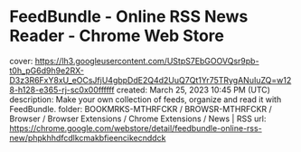 # FeedBundle - Online RSS News Reader - Chrome Web Store

cover: https://lh3.googleusercontent.com/UStpS7EbGOOVQsr9pb-t0h_pG6d9h9e2RX-D3z3R6FxY8xU_eOCsJfjU4gbpDdE2Q4d2UuQ7Qt1Yr75TRygANuIuZQ=w128-h128-e365-rj-sc0x00ffffff
created: March 25, 2023 10:45 PM (UTC)
description: Make your own collection of feeds, organize and read it with FeedBundle.
folder: BOOKMRKS-MTHRFCKR / BROWSR-MTHRFCKR / Browser / Browser Extensions / Chrome Extensions / News | RSS
url: https://chrome.google.com/webstore/detail/feedbundle-online-rss-new/phpkhhdfcdlkcmakbfieencikecnddck